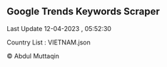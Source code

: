 

## Google Trends Keywords Scraper 
 
Last Update 12-04-2023 , 05:52:30

Country List :
VIETNAM.json



© Abdul Muttaqin 

